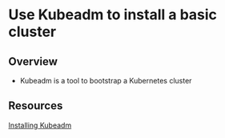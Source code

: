 # Use Kubeadm to install a basic cluster

## Overview

- Kubeadm is a tool to bootstrap a Kubernetes cluster

## Resources

[Installing Kubeadm](https://kubernetes.io/docs/setup/production-environment/tools/kubeadm/install-kubeadm/)